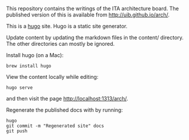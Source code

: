This repository contains the writings of the ITA architecture board.  The
published version of this is available from <http://uib.github.io/arch/>.

This is a [hugo](https://gohugo.io/) site.  Hugo is a static site generator.

Update content by updating the markdown files in the content/ directory.
The other directories can mostly be ignored.

Install hugo (on a Mac):

    brew install hugo

View the content locally while editing:

    hugo serve

and then visit the page <http://localhost:1313/arch/>.

Regenerate the published docs with by running:

    hugo
    git commit -m "Regenerated site" docs
    git push
